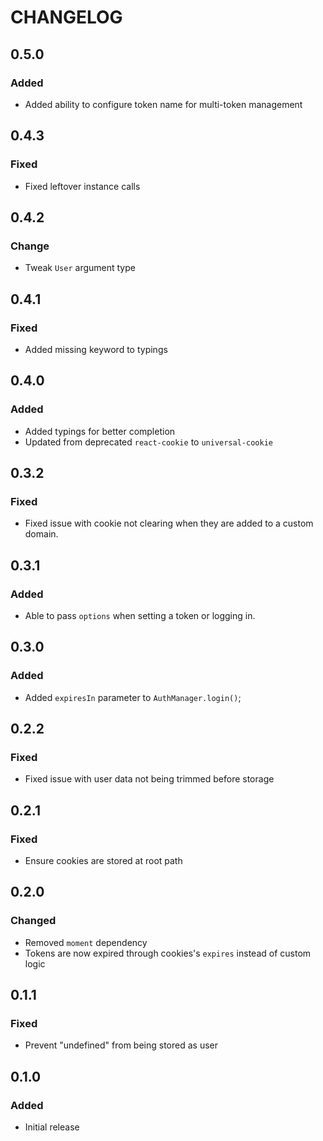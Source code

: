 # CHANGELOG

## 0.5.0

### Added

-   Added ability to configure token name for multi-token management

## 0.4.3

### Fixed

-   Fixed leftover instance calls

## 0.4.2

### Change

-   Tweak `User` argument type

## 0.4.1

### Fixed

-   Added missing keyword to typings

## 0.4.0

### Added

-   Added typings for better completion
-   Updated from deprecated `react-cookie` to `universal-cookie`

## 0.3.2

### Fixed

-   Fixed issue with cookie not clearing when they are added to a custom domain.

## 0.3.1

### Added

-   Able to pass `options` when setting a token or logging in.

## 0.3.0

### Added

-   Added `expiresIn` parameter to `AuthManager.login()`;

## 0.2.2

### Fixed

-   Fixed issue with user data not being trimmed before storage

## 0.2.1

### Fixed

-   Ensure cookies are stored at root path

## 0.2.0

### Changed

-   Removed `moment` dependency
-   Tokens are now expired through cookies's `expires` instead of custom logic

## 0.1.1

### Fixed

-   Prevent "undefined" from being stored as user

## 0.1.0

### Added

-   Initial release
